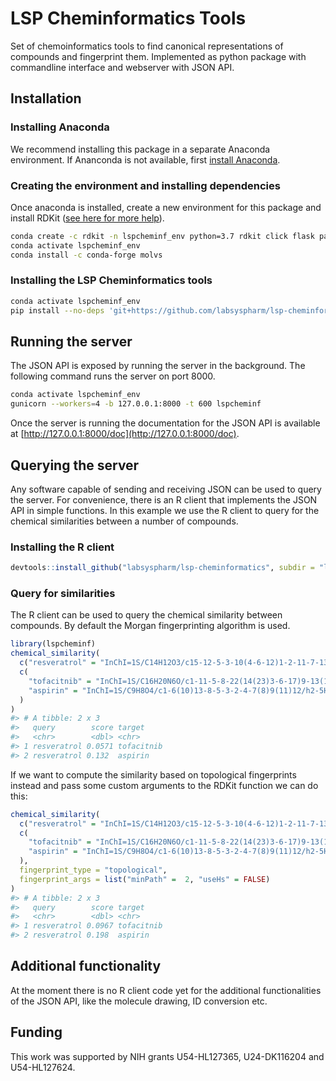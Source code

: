 # LSP Cheminformatics Tools

Set of chemoinformatics tools to find canonical representations of compounds
and fingerprint them. Implemented as python package with commandline interface
and webserver with JSON API.

## Installation

### Installing Anaconda

We recommend installing this package in a separate Anaconda environment. If Ananconda is not
available, first [install Anaconda](https://conda.io/projects/conda/en/latest/user-guide/install/index.html).

### Creating the environment and installing dependencies

Once anaconda is installed, create a new environment for this package and install RDKit
([see here for more help](https://www.rdkit.org/docs/Install.html)).

``` bash
conda create -c rdkit -n lspcheminf_env python=3.7 rdkit click flask pandas gunicorn marshmallow apispec
conda activate lspcheminf_env
conda install -c conda-forge molvs
```

### Installing the LSP Cheminformatics tools

``` bash
conda activate lspcheminf_env
pip install --no-deps 'git+https://github.com/labsyspharm/lsp-cheminformatics.git#egg=lspcheminf&subdirectory=lsp_cheminf_server'
```

## Running the server

The JSON API is exposed by running the server in the background. The following command runs the server on port 8000.

``` bash
conda activate lspcheminf_env
gunicorn --workers=4 -b 127.0.0.1:8000 -t 600 lspcheminf
```

Once the server is running the documentation for the JSON API is available at [http://127.0.0.1:8000/doc](http://127.0.0.1:8000/doc).

## Querying the server

Any software capable of sending and receiving JSON can be used to query the server. For convenience, there is an R client
that implements the JSON API in simple functions. In this example we use the R client to query for the chemical similarities between a number of compounds.

### Installing the R client

``` r
devtools::install_github("labsyspharm/lsp-cheminformatics", subdir = "lsp_cheminf_rclient")
```

### Query for similarities

The R client can be used to query the chemical similarity between compounds. By default the Morgan fingerprinting algorithm is used.

``` r
library(lspcheminf)
chemical_similarity(
  c("resveratrol" = "InChI=1S/C14H12O3/c15-12-5-3-10(4-6-12)1-2-11-7-13(16)9-14(17)8-11/h1-9,15-17H/b2-1+"),
  c(
    "tofacitnib" = "InChI=1S/C16H20N6O/c1-11-5-8-22(14(23)3-6-17)9-13(11)21(2)16-12-4-7-18-15(12)19-10-20-16/h4,7,10-11,13H,3,5,8-9H2,1-2H3,(H,18,19,20)/t11-,13+/m1/s1",
    "aspirin" = "InChI=1S/C9H8O4/c1-6(10)13-8-5-3-2-4-7(8)9(11)12/h2-5H,1H3,(H,11,12)"
  )
)
#> # A tibble: 2 x 3
#>   query        score target
#>   <chr>        <dbl> <chr>
#> 1 resveratrol 0.0571 tofacitnib
#> 2 resveratrol 0.132  aspirin
```

If we want to compute the similarity based on topological fingerprints instead and pass some custom arguments to the RDKit function
we can do this:

``` r
chemical_similarity(
  c("resveratrol" = "InChI=1S/C14H12O3/c15-12-5-3-10(4-6-12)1-2-11-7-13(16)9-14(17)8-11/h1-9,15-17H/b2-1+"),
  c(
    "tofacitnib" = "InChI=1S/C16H20N6O/c1-11-5-8-22(14(23)3-6-17)9-13(11)21(2)16-12-4-7-18-15(12)19-10-20-16/h4,7,10-11,13H,3,5,8-9H2,1-2H3,(H,18,19,20)/t11-,13+/m1/s1",
    "aspirin" = "InChI=1S/C9H8O4/c1-6(10)13-8-5-3-2-4-7(8)9(11)12/h2-5H,1H3,(H,11,12)"
  ),
  fingerprint_type = "topological",
  fingerprint_args = list("minPath" =  2, "useHs" = FALSE)
)
#> # A tibble: 2 x 3
#>   query        score target
#>   <chr>        <dbl> <chr>
#> 1 resveratrol 0.0967 tofacitnib
#> 2 resveratrol 0.198  aspirin
```

## Additional functionality

At the moment there is no R client code yet for the additional functionalities of the JSON API, like the molecule drawing,
ID conversion etc.

## Funding

This work was supported by NIH grants U54-HL127365, U24-DK116204 and U54-HL127624.
